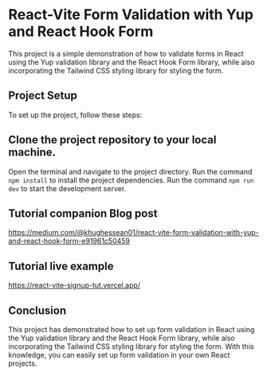 # React-Vite Form Validation with Yup and React Hook Form

This project is a simple demonstration of how to validate forms in React using the Yup validation library and the React Hook Form library, while also incorporating the Tailwind CSS styling library for styling the form.

## Project Setup

To set up the project, follow these steps:

## Clone the project repository to your local machine.

Open the terminal and navigate to the project directory.
Run the command `npm install` to install the project dependencies.
Run the command `npm run dev` to start the development server.

## Tutorial companion Blog post

https://medium.com/@khughessean01/react-vite-form-validation-with-yup-and-react-hook-form-e91961c50459

## Tutorial live example

https://react-vite-signup-tut.vercel.app/

## Conclusion

This project has demonstrated how to set up form validation in React using the Yup validation library and the React Hook Form library, while also incorporating the Tailwind CSS styling library for styling the form. With this knowledge, you can easily set up form validation in your own React projects.
